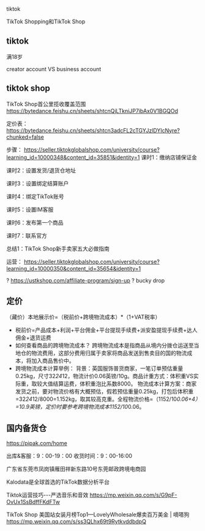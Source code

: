 
tiktok 

TikTok Shopping和TikTok Shop

## tiktok
满18岁


creator account VS business account

## tiktok shop
TikTok Shop首公里揽收覆盖范围
https://bytedance.feishu.cn/sheets/shtcnQjLTkniJP7ibAx0V1BGQOd

定价表：
https://bytedance.feishu.cn/sheets/shtcn3adcFL2cTGYJzlDYlcNyre?chunked=false


步骤：
https://seller.tiktokglobalshop.com/university/course?learning_id=10000348&content_id=35851&identity=1
课时1：缴纳店铺保证金

课时2：设置发货/退货仓地址

课时3：设置绑定结算账户

课时4：绑定TikTok账号

课时5：设置IM客服

课时6：发布第一个商品

课时7：联系官方

总结1：TikTok Shop新手卖家五大必做指南

运营：
https://seller.tiktokglobalshop.com/university/course?learning_id=10000350&content_id=35654&identity=1

? https://ustkshop.com/affiliate-program/sign-up
? bucky drop

## 定价

（藏价）本地展示价=（税前价+跨境物流成本）*（1+VAT税率）
- 税前价=产品成本+利润+平台佣金+平台提现手续费+派安盈提现手续费+达人佣金+退货运费
- 如何查看商品的跨境物流成本？
跨境物流成本是指商品从境内分拨仓运送至当地仓的物流费用，这部分费用归属于卖家将商品发送到售卖目的国的物流成本，将加入商品售价中。
- 跨境物流成本计算举例：
  背景：英国服饰普货商家，一笔订单预估重量0.25kg，尺寸32*24*12，物流计价0.06英镑/10g。商品计重方式：体积重VS实际重，取较大值结算运费，体积重泡比系数8000。
  物流成本计算方案：商家发货之前，要对物流价格有大概预估，假若预估重量0.25kg，打包后体积重=32*24*12/8000=1.152kg，取其较高克重。全程物流价格=（1152/10*0.06+4）=10.9英镑，定价时要参考跨境物流成本1152/10*0.06。

  
## 国内备货仓

https://pipak.com/home

出库&客服：9：00-19：00
收货时间：9：00-16:00

⼴东省东莞市凤岗镇雁⽥祥新东路10号东莞邮政跨境电商园



Kalodata是全球首选的TikTok数据分析平台

Tiktok运营技巧---严选音乐和音效
https://mp.weixin.qq.com/s/G9pF-OvUx1SsBdffFKdFTw


TikTok Shop 美国站女装月榜Top1—LovelyWholesale爆卖百万美金 | 嘀嗒狗 https://mp.weixin.qq.com/s/ss3QLhx69t9RytkvddbdpQ
